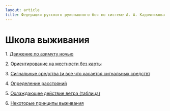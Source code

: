 ```yaml
---
layout: article
title: Федерация русского рукопашного боя по системе А. А. Кадочникова
---
```


#  Школа выживания

1. [Движение по азимуту ночью](school1.html)

2. [Ориентирование на местности без карты](school2.html)

3. [Сигнальные средства (и все что касается сигнальных средств)](school3.html)

4. [Определение расстояний](school4.html)

5. [Охлаждающее действие ветра (таблица)](school5.html)

6. [Некоторые принципы выживания](school6.html)
